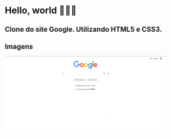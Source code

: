 # Hello, world 🚀🚀🚀

## Clone do site Google. Utilizando HTML5 e CSS3.

## Imagens

![desktop-google](./assets/images/desktop-google.png 'desktop-google')
